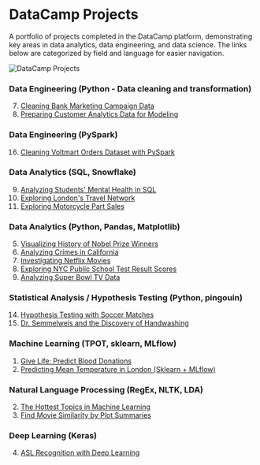 # DataCamp Projects

A portfolio of projects completed in the DataCamp platform, demonstrating key areas in data analytics, data engineering, and data science. The links below are categorized by field and language for easier navigation.

![DataCamp Projects](https://camo.githubusercontent.com/216559808fd14a4e136636807e3e20fffac402542a1ddb30d12472197006e6d5/68747470733a2f2f63646e2e6461746163616d702e636f6d2f6d61696e2d6170702f6173736574732f70726f6a656374732f70726f6a656374732d696c6c757374726174696f6e2d666233653235336561303532376364353361616662643565643163343537306135633831386338646562613964306365646365623039356266363463623366612e737667)

### Data Engineering (Python - Data cleaning and transformation)

7. [Cleaning Bank Marketing Campaign Data](https://github.com/20100215/DataCamp_Projects/blob/main/projects/Project%207%20-%20Cleaning%20Bank%20Marketing%20Campaign%20Data/notebook.ipynb)
15. [Preparing Customer Analytics Data for Modeling](https://github.com/20100215/DataCamp_Projects/blob/main/projects/Project%2015%20-%20Preparing%20Customer%20Analytics%20Data%20for%20Modeling/notebook.ipynb)

### Data Engineering (PySpark)

16. [Cleaning Voltmart Orders Dataset with PySpark](https://github.com/20100215/DataCamp_Projects/blob/main/projects/Project%2016%20-%20Cleaning%20Voltmart%20Orders%20Dataset%20with%20PySpark/notebook.ipynb)

### Data Analytics (SQL, Snowflake)

9. [Analyzing Students' Mental Health in SQL](https://github.com/20100215/DataCamp_Projects/blob/main/projects/Project%209%20-%20Analyzing%20Students'%20Mental%20Health/notebook.ipynb)
12. [Exploring London's Travel Network](https://github.com/20100215/DataCamp_Projects/blob/main/projects/Project%2012%20-%20Exploring%20London's%20Travel%20Network/notebook.ipynb)
13. [Exploring Motorcycle Part Sales](https://github.com/20100215/DataCamp_Projects/blob/main/projects/Project%2013%20-%20Analyzing%20Motorcycle%20Part%20Sales/notebook.ipynb)

### Data Analytics (Python, Pandas, Matplotlib)

5. [Visualizing History of Nobel Prize Winners](https://github.com/20100215/DataCamp_Projects/blob/main/projects/Project%205%20-%20Visualizing%20History%20of%20Nobel%20Prize%20Winners/notebook.ipynb)
6. [Analyzing Crimes in California](https://github.com/20100215/DataCamp_Projects/blob/main/projects/Project%206%20-%20Analyzing%20Crimes%20in%20California/notebook.ipynb)
8. [Investigating Netflix Movies](https://github.com/20100215/DataCamp_Projects/blob/main/projects/Project%208%20-%20Investigating%20Netflix%20Movies/notebook.ipynb)
10. [Exploring NYC Public School Test Result Scores](https://github.com/20100215/DataCamp_Projects/blob/main/projects/Project%2010%20-%20Exploring%20NYC%20Public%20School%20Test%20Result%20Scores/notebook.ipynb)
18. [Analyzing Super Bowl TV Data](https://github.com/20100215/DataCamp_Projects/blob/main/projects/Project%2018%20-%20Analyzing%20Super%20Bowl%20TV%20Data/notebook.ipynb)

### Statistical Analysis / Hypothesis Testing (Python, pingouin)

14. [Hypothesis Testing with Soccer Matches](https://github.com/20100215/DataCamp_Projects/blob/main/projects/Project%2014%20-%20Hypothesis%20Testing%20with%20Soccer%20Matches/notebook.ipynb)
19. [Dr. Semmelweis and the Discovery of Handwashing](https://github.com/20100215/DataCamp_Projects/blob/main/projects/Project%2019%20-%20Dr.%20Semmelweis%20and%20the%20Discovery%20of%20Handwashing/notebook.ipynb)

### Machine Learning (TPOT, sklearn, MLflow)

1. [Give Life: Predict Blood Donations](https://github.com/20100215/DataCamp_Projects/blob/main/projects/Project%201%20-%20Give%20Life_Predict%20Blood%20Donations/notebook.ipynb)
17. [Predicting Mean Temperature in London (Sklearn + MLflow)](https://github.com/20100215/DataCamp_Projects/blob/main/projects/Project%2017%20-%20Predicting%20Temperature%20in%20London%20(Sklearn%20%2B%20MLflow)/notebook.ipynb)

### Natural Language Processing (RegEx, NLTK, LDA)

2. [The Hottest Topics in Machine Learning](https://github.com/20100215/DataCamp_Projects/blob/main/projects/Project%202%20-%20The%20Hottest%20Topics%20in%20Machine%20Learning/notebook.ipynb)
3. [Find Movie Similarity by Plot Summaries](https://github.com/20100215/DataCamp_Projects/blob/main/projects/Project%203%20-%20Find%20Movie%20Similarity%20from%20Plot%20Summaries/notebook.ipynb)

### Deep Learning (Keras)

4. [ASL Recognition with Deep Learning](https://github.com/20100215/DataCamp_Projects/blob/main/projects/Project%204%20-%20ASL%20Recognition%20with%20Deep%20Learning/notebook.ipynb)


